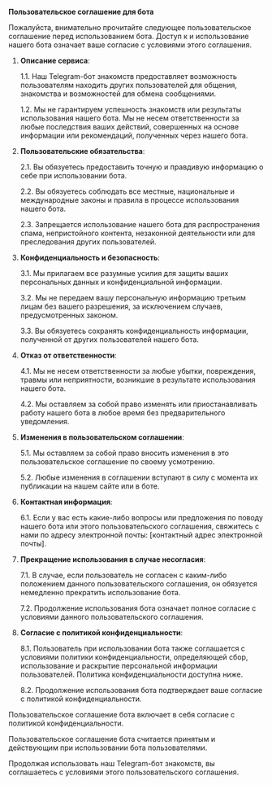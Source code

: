 **Пользовательское соглашение для бота**

Пожалуйста, внимательно прочитайте следующее пользовательское соглашение перед использованием бота. Доступ к и использование нашего бота означает ваше согласие с условиями этого соглашения.

1. **Описание сервиса**:

   1.1. Наш Telegram-бот знакомств предоставляет возможность пользователям находить других пользователей для общения, знакомства и возможностей для обмена сообщениями.

   1.2. Мы не гарантируем успешность знакомств или результаты использования нашего бота. Мы не несем ответственности за любые последствия ваших действий, совершенных на основе информации или рекомендаций, полученных через нашего бота.

2. **Пользовательские обязательства**:

   2.1. Вы обязуетесь предоставить точную и правдивую информацию о себе при использовании бота.

   2.2. Вы обязуетесь соблюдать все местные, национальные и международные законы и правила в процессе использования нашего бота.

   2.3. Запрещается использование нашего бота для распространения спама, непристойного контента, незаконной деятельности или для преследования других пользователей.

3. **Конфиденциальность и безопасность**:

   3.1. Мы прилагаем все разумные усилия для защиты ваших персональных данных и конфиденциальной информации.

   3.2. Мы не передаем вашу персональную информацию третьим лицам без вашего разрешения, за исключением случаев, предусмотренных законом.

   3.3. Вы обязуетесь сохранять конфиденциальность информации, полученной от других пользователей нашего бота.

4. **Отказ от ответственности**:

   4.1. Мы не несем ответственности за любые убытки, повреждения, травмы или неприятности, возникшие в результате использования нашего бота.

   4.2. Мы оставляем за собой право изменять или приостанавливать работу нашего бота в любое время без предварительного уведомления.

5. **Изменения в пользовательском соглашении**:

   5.1. Мы оставляем за собой право вносить изменения в это пользовательское соглашение по своему усмотрению.

   5.2. Любые изменения в соглашении вступают в силу с момента их публикации на нашем сайте или в боте.

6. **Контактная информация**:

   6.1. Если у вас есть какие-либо вопросы или предложения по поводу нашего бота или этого пользовательского соглашения, свяжитесь с нами по адресу электронной почты: [контактный адрес электронной почты].

7. **Прекращение использования в случае несогласия**:

   7.1. В случае, если пользователь не согласен с каким-либо положением данного пользовательского соглашения, он обязуется немедленно прекратить использование бота.

   7.2. Продолжение использования бота означает полное согласие с условиями данного пользовательского соглашения.

8. **Согласие с политикой конфиденциальности**:

   8.1. Пользователь при использовании бота также соглашается с условиями политики конфиденциальности, определяющей сбор, использование и раскрытие персональной информации пользователей. Политика конфиденциальности доступна ниже.

   8.2. Продолжение использования бота подтверждает ваше согласие с политикой конфиденциальности.

Пользовательское соглашение бота включает в себя согласие с политикой конфиденциальности.

Пользовательское соглашение бота считается принятым и действующим при использовании бота пользователями.

Продолжая использовать наш Telegram-бот знакомств, вы соглашаетесь с условиями этого пользовательского соглашения.